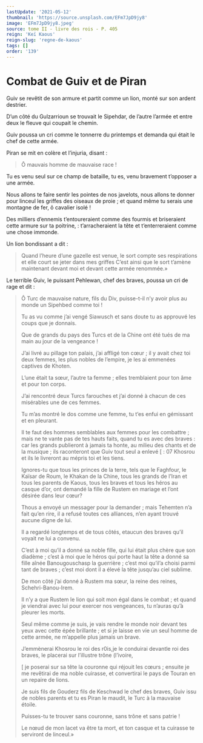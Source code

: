```yaml
---
lastUpdate: '2021-05-12'
thumbnail: 'https://source.unsplash.com/EFm7JpD9jy8'
image: 'EFm7JpD9jy8.jpeg'
source: tome II - livre des rois - P. 405
reign: 'Keï Kaous'
reign-slug: 'regne-de-kaous'
tags: []
order: '139'
---
```


# Combat de Guiv et de Piran

Guiv se revêtit de son armure et partit comme un lion, monté sur son ardent destrier.

D’un côté du Gulzarrioun se trouvait le Sipehdar, de l’autre l’armée et entre deux le fleuve qui coupait le chemin.

Guiv poussa un cri comme le tonnerre du printemps et demanda qui était le chef de cette armée.

Piran se mit en colère et l’injuria, disant :

> Ô mauvais homme de mauvaise race !

Tu es venu seul sur ce champ de bataille, tu es, venu bravement t’opposer a une armée.

Nous allons te faire sentir les pointes de nos javelots, nous allons te donner pour linceul les griffes des oiseaux de proie ; et quand même tu serais une montagne de fer, ô cavalier isolé !

Des milliers d’ennemis t’entoureraient comme des fourmis et briseraient cette armure sur ta poitrine,
 : t’arracheraient la tête et t’enterreraient comme une chose immonde.

Un lion bondissant a dit :

> Quand l’heure d’une gazelle est venue, le sort compte ses respirations et elle court se jeter dans mes griffes C’est ainsi que le sort t’amène maintenant devant moi et devant cette armée renommée.»

Le terrible Guiv, le puissant Pehlewan, chef des braves, poussa un cri de rage et dit :

> Ô Turc de mauvaise nature, fils du Div, puisse-t-il n’y avoir plus au monde un Sipehbed comme toi !
>
> Tu as vu comme j’ai vengé Siawusch et sans doute tu as approuvé les coups que je donnais.
>
> Que de grands du pays des Turcs et de la Chine ont été tués de ma main au jour de la vengeance !
>
> J’ai livré au pillage ton palais, j’ai affligé ton cœur ; il y avait chez toi deux femmes, les plus nobles de l’empire, je les ai emmenées captives de Khoten.
>
> L’une était ta sœur, l’autre ta femme ; elles tremblaient pour ton âme et pour ton corps.
>
> J’ai rencontré deux Turcs farouches et j’ai donné à chacun de ces misérables une de ces femmes.
>
> Tu m’as montré le dos comme une femme, tu t’es enfui en gémissant et en pleurant.
>
> Il te faut des hommes semblables aux femmes pour les combattre ; mais ne te vante pas de tes hauts faits, quand tu es avec des braves : car les grands publieront à jamais ta honte, au milieu des chants et de la musique ; ils raconteront que Guiv tout seul a enlevé [ : 07 Khosrou et ils le livreront au mépris toi et les tiens.
>
> Ignores-tu que tous les princes de la terre, tels que le Faghfour, le Kaïsar de Roum, le Khakan de la Chine, tous les grands de l’Iran et tous les parents de Kaous, tous les braves et tous les héros au casque d’or, ont demandé la fille de Rustem en mariage et l’ont désirée dans leur cœur?
>
> Thous a envoyé un messager pour la demander ; mais Tehemten n’a fait qu’en rire, il a refusé toutes ces alliances, n’en ayant trouvé aucune digne de lui.
>
> Il a regardé longtemps et de tous côtés, etaucun des braves qu’il voyait ne lui a convenu.
>
> C’est à moi qu’il a donné sa noble fille, qui lui était plus chère que son diadème ; c’est à moi que le héros qui porte haut la tête a donné sa fille aînée Banougouschasp la guerrière ; c’est moi qu’il’a choisi parmi tant de braves ; c’est moi dont il a élevé la tête jusqu’au ciel sublime.
>
> De mon côté j’ai donné à Rustem ma sœur, la reine des reines, Schehri-Banou-Irem.
>
> Il n’y a que Rustem le lion qui soit mon égal dans le combat ; et quand je viendrai avec lui pour exercer nos vengeances, tu n’auras qu’à pleurer les morts.
>
> Seul même comme je suis, je vais rendre le monde noir devant tes yeux avec cette épée brillante ; et si je laisse en vie un seul homme de cette armée, ne m’appelle plus jamais un brave.
>
> J’emmènerai Khosrou le roi des r0is,je le conduirai devantle roi des braves, le placerai sur l’illustre trône (l’ivoire,
>
> [
je poserai sur sa tête la couronne qui réjouit les cœurs ; ensuite je me revêtirai de ma noble cuirasse, et convertirai le pays de Touran en un repaire de lions.
>
> Je suis fils de Gouderz fils de Keschwad le chef des braves, Guiv issu de nobles parents et tu es Piran le maudit, le Turc à la mauvaise étoile.
>
> Puisses-tu te trouver sans couronne, sans trône et sans patrie !
>
> Le nœud de mon lacet va être ta mort, et ton casque et ta cuirasse te serviront de linceul.»
